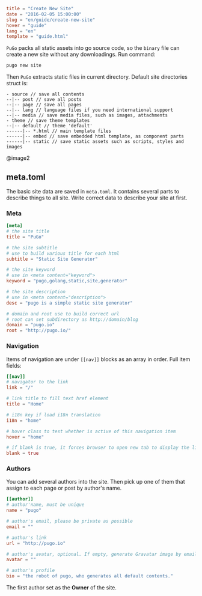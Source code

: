 ```toml
title = "Create New Site"
date = "2016-02-05 15:00:00"
slug = "en/guide/create-new-site"
hover = "guide"
lang = "en"
template = "guide.html"
```

`PuGo` packs all static assets into go source code, so the `binary` file can create a new site without any downloadings. Run command:

```bash
pugo new site
```

Then `PuGo` extracts static files in current directory. Default site directories struct is:

    - source // save all contents
    --|-- post // save all posts
    --|-- page // save all pages
    --|-- lang // language files if you need international support
    --|-- media // save media files, such as images, attachments
    - theme // save theme templates
    --|-- default // theme 'default'
    ------|-- *.html // main template files
    ------|-- embed // save embedded html template, as component parts
    ------|-- static // save static assets such as scripts, styles and images
    

@image2

## meta.toml

The basic site data are saved in `meta.toml`. It contains several parts to describe things to all site. Write correct data to describe your site at first.

### Meta

```toml
[meta]
# the site title
title = "PuGo"

# the site subtitle
# use to build various title for each html
subtitle = "Static Site Generator"

# the site keyword
# use in <meta content="keyword">
keyword = "pugo,golang,static,site,generator"

# the site description
# use in <meta content="description">
desc = "pugo is a simple static site generator"

# domain and root use to build correct url
# root can set subdirectory as http://domain/blog
domain = "pugo.io"
root = "http://pugo.io/"
```

### Navigation

Items of navigation are under `[[nav]]` blocks as an array in order. Full item fields:

```toml
[[nav]]
# navigator to the link
link = "/"

# link title to fill text href element
title = "Home"

# i18n key if load i18n translation
i18n = "home"

# hover class to test whether is active of this navigation item
hover = "home"

# if blank is true, it forces browser to open new tab to display the linked page
blank = true
```

### Authors

You can add several authors into the site. Then pick up one of them that assign to each page or post by author's name.

```toml
[[author]]
# author'name, must be unique
name = "pugo"

# author's email, please be private as possible
email = ""

# author's link
url = "http://pugo.io"

# author's avatar, optional. If empty, generate Gravatar image by email
avatar = ""

# author's profile 
bio = "the robot of pugo, who generates all default contents."
```

The first author set as the **Owner** of the site.